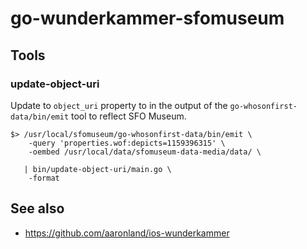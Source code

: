 # go-wunderkammer-sfomuseum

## Tools

### update-object-uri

Update to `object_uri` property to in the output of the `go-whosonfirst-data/bin/emit` tool to reflect SFO Museum.

```
$> /usr/local/sfomuseum/go-whosonfirst-data/bin/emit \
	-query 'properties.wof:depicts=1159396315' \
	-oembed /usr/local/data/sfomuseum-data-media/data/ \

   | bin/update-object-uri/main.go \
   	-format
```

## See also

* https://github.com/aaronland/ios-wunderkammer